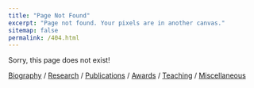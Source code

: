 ```yaml
---
title: "Page Not Found"
excerpt: "Page not found. Your pixels are in another canvas."
sitemap: false
permalink: /404.html
---
```


Sorry, this page does not exist!


<a href="https://rexhancx.github.io/">Biography</a> / <a href="https://rexhancx.github.io/research/">Research</a> / <a href="https://rexhancx.github.io/publications/">Publications</a> / <a href="https://rexhancx.github.io/awards/">Awards</a> / <a href="https://rexhancx.github.io/teaching/">Teaching</a> / <a href="https://rexhancx.github.io/misc/">Miscellaneous</a> 

<script type="text/javascript">
  var GOOG_FIXURL_LANG = 'en';
  var GOOG_FIXURL_SITE = '{{ site.url }}'
</script>
<script type="text/javascript"
  src="//linkhelp.clients.google.com/tbproxy/lh/wm/fixurl.js">
</script>
